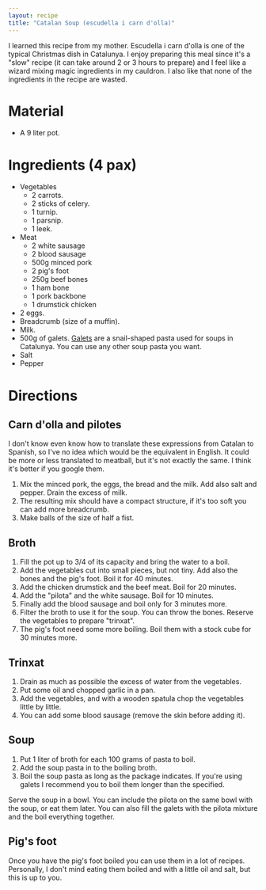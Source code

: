 ```yaml
---
layout: recipe
title: "Catalan Soup (escudella i carn d'olla)"
---
```


I learned this recipe from my mother. Escudella i carn d'olla is one of the typical Christmas dish in Catalunya. I enjoy preparing this meal since it's a "slow" recipe (it can take around 2 or 3 hours to prepare) and I feel like a wizard mixing magic ingredients in my cauldron. I also like that none of the ingredients in the recipe are wasted.

# Material

- A 9 liter pot.

# Ingredients (4 pax)

- Vegetables
    - 2 carrots.
    - 2 sticks of celery.
    - 1 turnip.
    - 1 parsnip.
    - 1 leek.
- Meat
    - 2 white sausage
    - 2 blood sausage
    - 500g minced pork
    - 2 pig's foot 
    - 250g beef bones 
    - 1 ham bone
    - 1 pork backbone
    - 1 drumstick chicken
- 2 eggs.
- Breadcrumb (size of a muffin).
- Milk.
- 500g of galets. [Galets](https://ca.wikipedia.org/wiki/Galet) are a snail-shaped pasta used for soups in Catalunya. You can use any other soup pasta you want.
- Salt
- Pepper

# Directions

## Carn d'olla and pilotes

I don't know even know how to translate these expressions from Catalan to Spanish, so I've no idea which would be the equivalent in English. It could be more or less translated to meatball, but it's not exactly the same. I think it's better if you google them.

1. Mix the minced pork, the eggs, the bread and the milk. Add also salt and pepper. Drain the excess of milk.
2. The resulting mix should have a compact structure, if it's too soft you can add more breadcrumb.
3. Make balls of the size of half a fist.
## Broth

1. Fill the pot up to 3/4 of its capacity and bring the water to a boil.
2. Add the vegetables cut into small pieces, but not tiny. Add also the bones and the pig's foot. Boil it for 40 minutes.
3. Add the chicken drumstick and the beef meat. Boil for 20 minutes.
4. Add the "pilota" and the white sausage. Boil for 10 minutes.
5. Finally add the blood sausage and boil only for 3 minutes more.
6. Filter the broth to use it for the soup. You can throw the bones. Reserve the vegetables to prepare "trinxat". 
7. The pig's foot need some more boiling. Boil them with a stock cube for 30 minutes more.
## Trinxat

1. Drain as much as possible the excess of water from the vegetables.
2. Put some oil and chopped garlic in a pan.
3. Add the vegetables, and with a wooden spatula chop the vegetables little by little.
4. You can add some blood sausage (remove the skin before adding it).
## Soup

1. Put 1 liter of broth for each 100 grams of pasta to boil.
2. Add the soup pasta in to the boiling broth.
3. Boil the soup pasta as long as the package indicates. If you're using galets I recommend you to boil them longer than the specified.

Serve the soup in a bowl. You can include the pilota on the same bowl with the soup, or eat them later. You can also fill the galets with the pilota mixture and the boil everything together.

## Pig's foot

Once you have the pig's foot boiled you can use them in a lot of recipes. Personally, I don't mind eating them boiled and with a little oil and salt, but this is up to you.